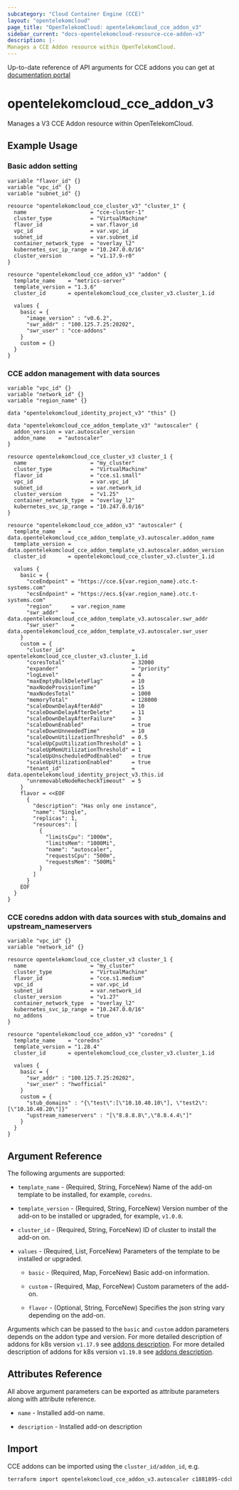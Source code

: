```yaml
---
subcategory: "Cloud Container Engine (CCE)"
layout: "opentelekomcloud"
page_title: "OpenTelekomCloud: opentelekomcloud_cce_addon_v3"
sidebar_current: "docs-opentelekomcloud-resource-cce-addon-v3"
description: |-
Manages a CCE Addon resource within OpenTelekomCloud.
---
```


Up-to-date reference of API arguments for CCE addons you can get at
[documentation portal](https://docs.otc.t-systems.com/cloud-container-engine/api-ref/apis/add-on_management/)

# opentelekomcloud_cce_addon_v3

Manages a V3 CCE Addon resource within OpenTelekomCloud.

## Example Usage

### Basic addon setting

```hcl
variable "flavor_id" {}
variable "vpc_id" {}
variable "subnet_id" {}

resource "opentelekomcloud_cce_cluster_v3" "cluster_1" {
  name                    = "cce-cluster-1"
  cluster_type            = "VirtualMachine"
  flavor_id               = var.flavor_id
  vpc_id                  = var.vpc_id
  subnet_id               = var.subnet_id
  container_network_type  = "overlay_l2"
  kubernetes_svc_ip_range = "10.247.0.0/16"
  cluster_version         = "v1.17.9-r0"
}

resource "opentelekomcloud_cce_addon_v3" "addon" {
  template_name    = "metrics-server"
  template_version = "1.3.6"
  cluster_id       = opentelekomcloud_cce_cluster_v3.cluster_1.id

  values {
    basic = {
      "image_version" : "v0.6.2",
      "swr_addr" : "100.125.7.25:20202",
      "swr_user" : "cce-addons"
    }
    custom = {}
  }
}
```

### CCE addon management with data sources

```hcl
variable "vpc_id" {}
variable "network_id" {}
variable "region_name" {}

data "opentelekomcloud_identity_project_v3" "this" {}

data "opentelekomcloud_cce_addon_template_v3" "autoscaler" {
  addon_version = var.autoscaler_version
  addon_name    = "autoscaler"
}

resource opentelekomcloud_cce_cluster_v3 cluster_1 {
  name                    = "my_cluster"
  cluster_type            = "VirtualMachine"
  flavor_id               = "cce.s1.small"
  vpc_id                  = var.vpc_id
  subnet_id               = var.network_id
  cluster_version         = "v1.25"
  container_network_type  = "overlay_l2"
  kubernetes_svc_ip_range = "10.247.0.0/16"
}

resource "opentelekomcloud_cce_addon_v3" "autoscaler" {
  template_name    = data.opentelekomcloud_cce_addon_template_v3.autoscaler.addon_name
  template_version = data.opentelekomcloud_cce_addon_template_v3.autoscaler.addon_version
  cluster_id       = opentelekomcloud_cce_cluster_v3.cluster_1.id

  values {
    basic = {
      "cceEndpoint" = "https://cce.${var.region_name}.otc.t-systems.com"
      "ecsEndpoint" = "https://ecs.${var.region_name}.otc.t-systems.com"
      "region"      = var.region_name
      "swr_addr"    = data.opentelekomcloud_cce_addon_template_v3.autoscaler.swr_addr
      "swr_user"    = data.opentelekomcloud_cce_addon_template_v3.autoscaler.swr_user
    }
    custom = {
      "cluster_id"                     = opentelekomcloud_cce_cluster_v3.cluster_1.id
      "coresTotal"                     = 32000
      "expander"                       = "priority"
      "logLevel"                       = 4
      "maxEmptyBulkDeleteFlag"         = 10
      "maxNodeProvisionTime"           = 15
      "maxNodesTotal"                  = 1000
      "memoryTotal"                    = 128000
      "scaleDownDelayAfterAdd"         = 10
      "scaleDownDelayAfterDelete"      = 11
      "scaleDownDelayAfterFailure"     = 3
      "scaleDownEnabled"               = true
      "scaleDownUnneededTime"          = 10
      "scaleDownUtilizationThreshold"  = 0.5
      "scaleUpCpuUtilizationThreshold" = 1
      "scaleUpMemUtilizationThreshold" = 1
      "scaleUpUnscheduledPodEnabled"   = true
      "scaleUpUtilizationEnabled"      = true
      "tenant_id"                      = data.opentelekomcloud_identity_project_v3.this.id
      "unremovableNodeRecheckTimeout"  = 5
    }
    flavor = <<EOF
      {
        "description": "Has only one instance",
        "name": "Single",
        "replicas": 1,
        "resources": [
          {
            "limitsCpu": "1000m",
            "limitsMem": "1000Mi",
            "name": "autoscaler",
            "requestsCpu": "500m",
            "requestsMem": "500Mi"
          }
        ]
      }
    EOF
  }
}

```

### CCE coredns addon with data sources with stub_domains and upstream_nameservers
```hcl
variable "vpc_id" {}
variable "network_id" {}

resource opentelekomcloud_cce_cluster_v3 cluster_1 {
  name                    = "my_cluster"
  cluster_type            = "VirtualMachine"
  flavor_id               = "cce.s1.medium"
  vpc_id                  = var.vpc_id
  subnet_id               = var.network_id
  cluster_version         = "v1.27"
  container_network_type  = "overlay_l2"
  kubernetes_svc_ip_range = "10.247.0.0/16"
  no_addons               = true
}

resource "opentelekomcloud_cce_addon_v3" "coredns" {
  template_name    = "coredns"
  template_version = "1.28.4"
  cluster_id       = opentelekomcloud_cce_cluster_v3.cluster_1.id

  values {
    basic = {
      "swr_addr" : "100.125.7.25:20202",
      "swr_user" : "hwofficial"
    }
    custom = {
      "stub_domains" : "{\"test\":[\"10.10.40.10\"], \"test2\":[\"10.10.40.20\"]}"
      "upstream_nameservers" : "[\"8.8.8.8\",\"8.8.4.4\"]"
    }
  }
}
```

## Argument Reference

The following arguments are supported:

* `template_name` - (Required, String, ForceNew) Name of the add-on template to be installed, for example, `coredns`.

* `template_version` - (Required, String, ForceNew) Version number of the add-on to be installed or upgraded, for example, `v1.0.0`.

* `cluster_id` - (Required, String, ForceNew) ID of cluster to install the add-on on.

* `values` - (Required, List, ForceNew) Parameters of the template to be installed or upgraded.

    * `basic` - (Required, Map, ForceNew) Basic add-on information.

    * `custom` - (Required, Map, ForceNew) Custom parameters of the add-on.

    * `flavor` - (Optional, String, ForceNew) Specifies the json string vary depending on the add-on.

Arguments which can be passed to the `basic` and `custom` addon parameters depends on the addon type and version.
For more detailed description of addons for k8s version `v1.17.9` see [addons description](https://github.com/opentelekomcloud/terraform-provider-opentelekomcloud/blob/devel/opentelekomcloud/services/cce/addon-templates-v1.17.9.md).
For more detailed description of addons for k8s version `v1.19.8` see [addons description](https://github.com/opentelekomcloud/terraform-provider-opentelekomcloud/blob/devel/opentelekomcloud/services/cce/addon-templates-v1.19.8.md).

## Attributes Reference

All above argument parameters can be exported as attribute parameters along with attribute reference.

* `name` - Installed add-on name.

* `description` - Installed add-on description


## Import

CCE addons can be imported using the `cluster_id/addon_id`, e.g.

```sh
terraform import opentelekomcloud_cce_addon_v3.autoscaler c1881895-cdcb-4d23-96cb-032e6a3ee667/ea257959-eeb1-4c10-8d33-26f0409a755d
```
